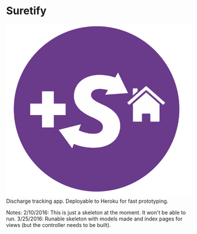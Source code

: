 # Suretify
![Suretify logo](https://raw.githubusercontent.com/nosarcasm/medtracker/master/assets/images/suretify-logo.png)
Discharge tracking app. Deployable to Heroku for fast prototyping.

Notes:
2/10/2016: This is just a skeleton at the moment. It won't be able to run.
3/25/2016: Runable skeleton with models made and index pages for views (but the controller needs to be built).
